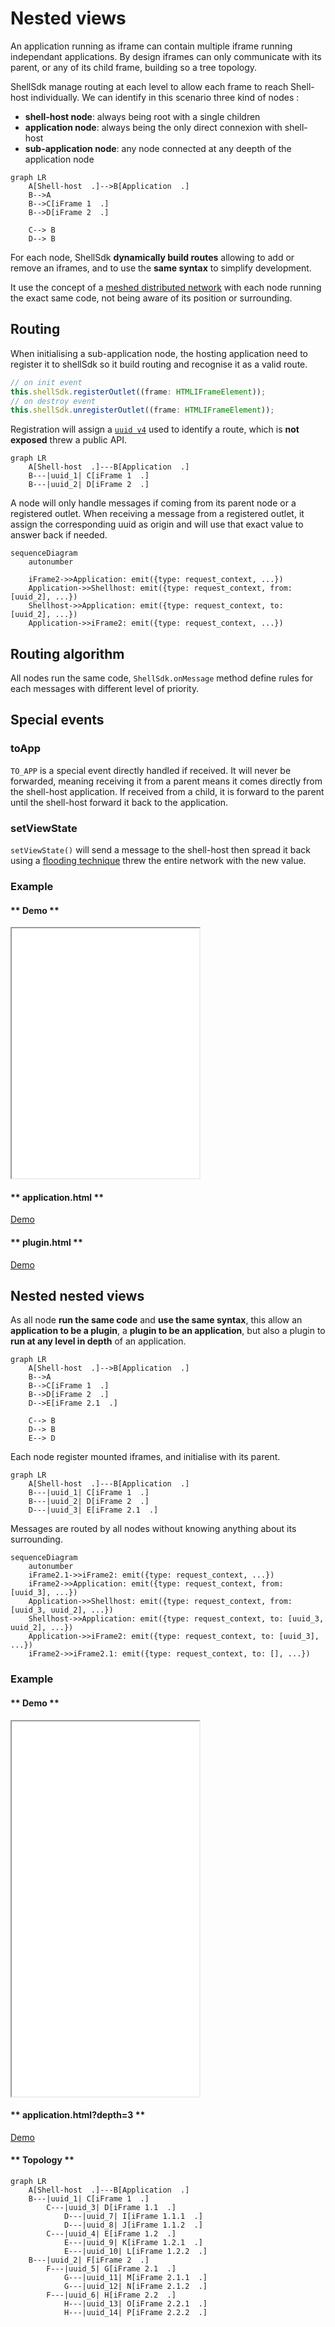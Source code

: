 # Nested views

An application running as iframe can contain multiple iframe running independant applications. By design iframes can only communicate with its parent, or any of its child frame, building so a tree topology.

<!-- panels:start -->

<!-- div:left-panel -->

ShellSdk manage routing at each level to allow each frame to reach Shell-host individually. We can identify in this scenario three kind of nodes :

- **shell-host node**: always being root with a single children
- **application node**: always being the only direct connexion with shell-host
- **sub-application node**: any node connected at any deepth of the application node

<!-- div:right-panel -->

```mermaid
graph LR
    A[Shell-host  .]-->B[Application  .]
    B-->A
    B-->C[iFrame 1  .]
    B-->D[iFrame 2  .]

    C--> B
    D--> B
```

<!-- panels:end -->

For each node, ShellSdk **dynamically build routes** allowing to add or remove an iframes, and to use the **same syntax** to simplify development.

It use the concept of a [meshed distributed network](https://en.wikipedia.org/wiki/Mesh_networking) with each node running the exact same code, not being aware of its position or surrounding.

## Routing

When initialising a sub-application node, the hosting application need to register it to shellSdk so it build routing and recognise it as a valid route.

```javascript
// on init event
this.shellSdk.registerOutlet((frame: HTMLIFrameElement));
// on destroy event
this.shellSdk.unregisterOutlet((frame: HTMLIFrameElement));
```

Registration will assign a [`uuid v4`](https://fr.wikipedia.org/wiki/Universal_Unique_Identifier) used to identify a route, which is **not exposed** threw a public API.

```mermaid
graph LR
    A[Shell-host  .]---B[Application  .]
    B---|uuid_1| C[iFrame 1  .]
    B---|uuid_2| D[iFrame 2  .]
```

A node will only handle messages if coming from its parent node or a registered outlet. When receiving a message from a registered outlet, it assign the corresponding uuid as origin and will use that exact value to answer back if needed.

```mermaid
sequenceDiagram
    autonumber

    iFrame2->>Application: emit({type: request_context, ...})
    Application->>Shellhost: emit({type: request_context, from: [uuid_2], ...})
    Shellhost->>Application: emit({type: request_context, to: [uuid_2], ...})
    Application->>iFrame2: emit({type: request_context, ...})
```

## Routing algorithm

All nodes run the same code, `ShellSdk.onMessage` method define rules for each messages with different level of priority.

## Special events

### toApp

`TO_APP` is a special event directly handled if received. It will never be forwarded, meaning receiving it from a parent means it comes directly from the shell-host application. If received from a child, it is forward to the parent until the shell-host forward it back to the application.

### setViewState

`setViewState()` will send a message to the shell-host then spread it back using a [flooding technique](<https://en.wikipedia.org/wiki/Flooding_(computer_networking)>) threw the entire network with the new value.

### Example

<!-- tabs:start -->

#### ** Demo **

<iframe src="examples/selected_items/application.html" height=400></iframe>

#### ** application.html **

[Demo](/examples/selected_items/application.html ':include :type=code text')

#### ** plugin.html **

[Demo](/examples/selected_items/plugin.html ':include :type=code text')

<!-- tabs:end -->

## Nested nested views

As all node **run the same code** and **use the same syntax**, this allow an **application to be a plugin**, a **plugin to be an application**, but also a plugin to **run at any level in depth** of an application.

```mermaid
graph LR
    A[Shell-host  .]-->B[Application  .]
    B-->A
    B-->C[iFrame 1  .]
    B-->D[iFrame 2  .]
    D-->E[iFrame 2.1  .]

    C--> B
    D--> B
    E--> D
```

Each node register mounted iframes, and initialise with its parent.

```mermaid
graph LR
    A[Shell-host  .]---B[Application  .]
    B---|uuid_1| C[iFrame 1  .]
    B---|uuid_2| D[iFrame 2  .]
    D---|uuid_3| E[iFrame 2.1  .]
```

Messages are routed by all nodes without knowing anything about its surrounding.

```mermaid
sequenceDiagram
    autonumber
    iFrame2.1->>iFrame2: emit({type: request_context, ...})
    iFrame2->>Application: emit({type: request_context, from: [uuid_3], ...})
    Application->>Shellhost: emit({type: request_context, from: [uuid_3, uuid_2], ...})
    Shellhost->>Application: emit({type: request_context, to: [uuid_3, uuid_2], ...})
    Application->>iFrame2: emit({type: request_context, to: [uuid_3], ...})
    iFrame2->>iFrame2.1: emit({type: request_context, to: [], ...})
```

### Example

<!-- tabs:start -->

#### ** Demo **

<iframe src="examples/nested_nested/application.html?depth=3" height=600></iframe>

#### ** application.html?depth=3 **

[Demo](/examples/nested_nested/application.html ':include :type=code text')

#### ** Topology **

```mermaid
graph LR
    A[Shell-host  .]---B[Application  .]
    B---|uuid_1| C[iFrame 1  .]
        C---|uuid_3| D[iFrame 1.1  .]
            D---|uuid_7| I[iFrame 1.1.1  .]
            D---|uuid_8| J[iFrame 1.1.2  .]
        C---|uuid_4| E[iFrame 1.2  .]
            E---|uuid_9| K[iFrame 1.2.1  .]
            E---|uuid_10| L[iFrame 1.2.2  .]
    B---|uuid_2| F[iFrame 2  .]
        F---|uuid_5| G[iFrame 2.1  .]
            G---|uuid_11| M[iFrame 2.1.1  .]
            G---|uuid_12| N[iFrame 2.1.2  .]
        F---|uuid_6| H[iFrame 2.2  .]
            H---|uuid_13| O[iFrame 2.2.1  .]
            H---|uuid_14| P[iFrame 2.2.2  .]
```

<!-- tabs:end -->
